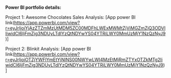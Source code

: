 **Power BI portfolio details:**

Project 1:
Awesome Chocolates Sales Analysis:
[App power BI link(https://app.powerbi.com/view?r=eyJrIjoiYjAzZTZmMzUtMDM5ZC00MDFhLWExMWMtZjViMGZmZjQ3ODVlIiwidCI6IjFmZjg3NDUyLTdlYzQtNDYwYS04YTRiLWY0MmUzMjY1NzQzNyJ9)]

Project 2:
Blinkit Analysis:
[App power BI link(https://app.powerbi.com/view?r=eyJrIjoiOTZjYWFlYmEtYjNlNS00NWYwLWI4MzEtMjRmZTYxOTZkMTg2IiwidCI6IjFmZjg3NDUyLTdlYzQtNDYwYS04YTRiLWY0MmUzMjY1NzQzNyJ9)]

